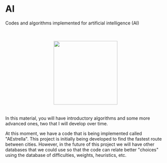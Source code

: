 # AI

Codes and algorithms implemented for artificial intelligence (AI)

<br/>
<br/>

<div align="center">
<img width="200" src="https://www.oecd.org/media/oecdorg/directorates/directorateforsciencetechnologyandindustry/digital/AI_WIPS_2022_square_200.png">
</div>

<br/>
<br/>

<div>
In this material, you will have introductory algorithms and some more advanced ones, two that I will develop over time.

At this moment, we have a code that is being implemented called "AEstrella". This project is initially being developed to find the fastest route between cities. However, in the future of this project we will have other databases that we could use so that the code can relate better "choices" using the database of difficulties, weights, heuristics, etc.
</div>
